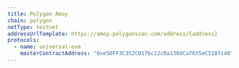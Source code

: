 ```yaml
---
title: Polygon Amoy
chain: polygon
netType: testnet
addressUrlTemplate: https://amoy.polygonscan.com/address/{address}
protocols:
  - name: universal-evm
    masterContractAddress: "0xe50FF3C352C0176c12c0a130dCa7655eC518fc40"
---
```

